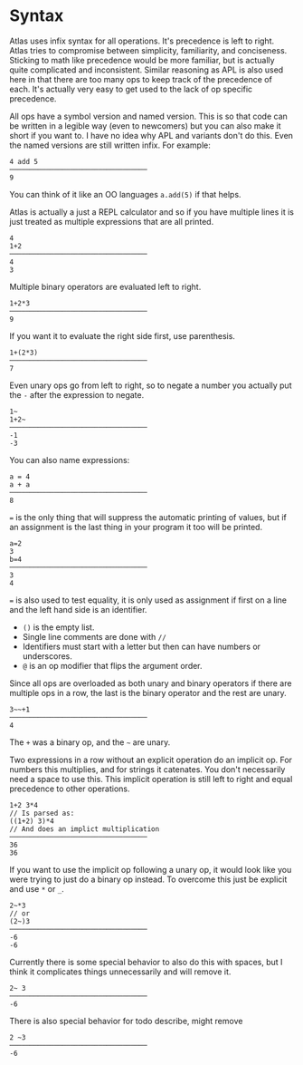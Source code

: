 # Syntax

Atlas uses infix syntax for all operations. It's precedence is left to right. Atlas tries to compromise between simplicity, familiarity, and conciseness. Sticking to math like precedence would be more familiar, but is actually quite complicated and inconsistent. Similar reasoning as APL is also used here in that there are too many ops to keep track of the precedence of each. It's actually very easy to get used to the lack of op specific precedence.

All ops have a symbol version and named version. This is so that code can be written in a legible way (even to newcomers) but you can also make it short if you want to. I have no idea why APL and variants don't do this. Even the named versions are still written infix. For example:

    4 add 5
    ──────────────────────────────────
    9

You can think of it like an OO languages `a.add(5)` if that helps.

Atlas is actually a just a REPL calculator and so if you have multiple lines it is just treated as multiple expressions that are all printed.

    4
    1+2
    ──────────────────────────────────
    4
    3

Multiple binary operators are evaluated left to right.

    1+2*3
    ──────────────────────────────────
    9

If you want it to evaluate the right side first, use parenthesis.

    1+(2*3)
    ──────────────────────────────────
    7

Even unary ops go from left to right, so to negate a number you actually put the `-` after the expression to negate.

    1~
    1+2~
    ──────────────────────────────────
    -1
    -3

You can also name expressions:

    a = 4
    a + a
    ──────────────────────────────────
    8

`=` is the only thing that will suppress the automatic printing of values, but if an assignment is the last thing in your program it too will be printed.

    a=2
    3
    b=4
    ──────────────────────────────────
    3
    4

`=` is also used to test equality, it is only used as assignment if first on a line and the left hand side is an identifier.

-   `()` is the empty list.
-   Single line comments are done with `//`
-   Identifiers must start with a letter but then can have numbers or underscores.
-   `@` is an op modifier that flips the argument order.

Since all ops are overloaded as both unary and binary operators if there are multiple ops in a row, the last is the binary operator and the rest are unary.

    3~~+1
    ──────────────────────────────────
    4

The `+` was a binary op, and the `~` are unary.

Two expressions in a row without an explicit operation do an implicit op. For numbers this multiplies, and for strings it catenates. You don't necessarily need a space to use this. This implicit operation is still left to right and equal precedence to other operations.

    1+2 3*4
    // Is parsed as:
    ((1+2) 3)*4
    // And does an implict multiplication
    ──────────────────────────────────
    36
    36

If you want to use the implicit op following a unary op, it would look like you were trying to just do a binary op instead. To overcome this just be explicit and use `*` or `_`.

    2~*3
    // or
    (2~)3
    ──────────────────────────────────
    -6
    -6

Currently there is some special behavior to also do this with spaces, but I think it complicates things unnecessarily and will remove it.

    2~ 3
    ──────────────────────────────────
    -6

There is also special behavior for todo describe, might remove

    2 ~3
    ──────────────────────────────────
    -6
